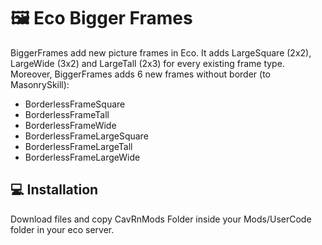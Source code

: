 # 🖼️ Eco Bigger Frames

BiggerFrames add new picture frames in Eco. It adds LargeSquare (2x2), LargeWide (3x2) and LargeTall (2x3) for every existing frame type.  
Moreover, BiggerFrames adds 6 new frames without border (to MasonrySkill):
- BorderlessFrameSquare
- BorderlessFrameTall
- BorderlessFrameWide
- BorderlessFrameLargeSquare
- BorderlessFrameLargeTall
- BorderlessFrameLargeWide

## 💻 Installation

Download files and copy CavRnMods Folder inside your Mods/UserCode folder in your eco server.  

